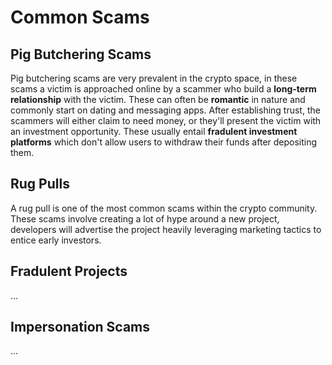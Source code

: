 # Common Scams

## Pig Butchering Scams

Pig butchering scams are very prevalent in the crypto space, in these scams a victim is approached online by a scammer who build a **long-term relationship** with the victim. These can often be **romantic** in nature and commonly start on dating and messaging apps. After establishing trust, the scammers will either claim to need money, or they'll present the victim with an investment opportunity. These usually entail **fradulent investment platforms** which don't allow users to withdraw their funds after depositing them.

## Rug Pulls

A rug pull is one of the most common scams within the crypto community. These scams involve creating a lot of hype around a new project, developers will advertise the project heavily leveraging marketing tactics to entice early investors.

## Fradulent Projects

...

## Impersonation Scams

...
